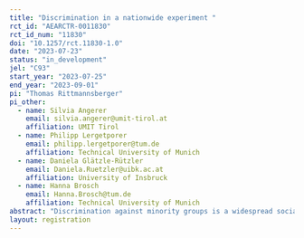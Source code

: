 ```yaml
---
title: "Discrimination in a nationwide experiment "
rct_id: "AEARCTR-0011830"
rct_id_num: "11830"
doi: "10.1257/rct.11830-1.0"
date: "2023-07-23"
status: "in_development"
jel: "C93"
start_year: "2023-07-25"
end_year: "2023-09-01"
pi: "Thomas Rittmannsberger"
pi_other:
  - name: Silvia Angerer
    email: silvia.angerer@umit-tirol.at
    affiliation: UMIT Tirol
  - name: Philipp Lergetporer
    email: philipp.lergetporer@tum.de
    affiliation: Technical University of Munich
  - name: Daniela Glätzle-Rützler
    email: Daniela.Ruetzler@uibk.ac.at
    affiliation: University of Insbruck
  - name: Hanna Brosch
    email: Hanna.Brosch@tum.de
    affiliation: Technical University of Munich
abstract: "Discrimination against minority groups is a widespread social issue with profound implications for individuals and society. Extensive research has shown that discrimination based on attributes like race, gender, or religion is present in various sectors of society. However, most studies focus on specific subgroups, leaving a significant gap in our understanding of discrimination within the general population. We address this gap by conducting a large-scale other-other allocation task with a representative sample of the German population. Our project aims to study the extent of discrimination against Turkish migrants from the general population while controlling for other potential confounding factors."
layout: registration
---
```


